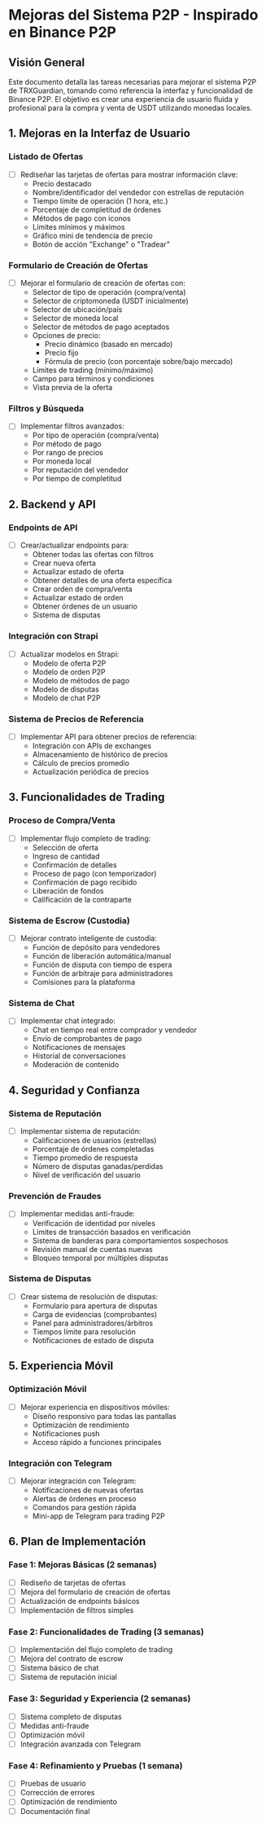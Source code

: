 # Mejoras del Sistema P2P - Inspirado en Binance P2P

## Visión General
Este documento detalla las tareas necesarias para mejorar el sistema P2P de TRXGuardian, tomando como referencia la interfaz y funcionalidad de Binance P2P. El objetivo es crear una experiencia de usuario fluida y profesional para la compra y venta de USDT utilizando monedas locales.

## 1. Mejoras en la Interfaz de Usuario

### Listado de Ofertas
- [ ] Rediseñar las tarjetas de ofertas para mostrar información clave:
  - Precio destacado
  - Nombre/identificador del vendedor con estrellas de reputación
  - Tiempo límite de operación (1 hora, etc.)
  - Porcentaje de completitud de órdenes
  - Métodos de pago con iconos
  - Límites mínimos y máximos
  - Gráfico mini de tendencia de precio
  - Botón de acción "Exchange" o "Tradear"

### Formulario de Creación de Ofertas
- [ ] Mejorar el formulario de creación de ofertas con:
  - Selector de tipo de operación (compra/venta)
  - Selector de criptomoneda (USDT inicialmente)
  - Selector de ubicación/país
  - Selector de moneda local
  - Selector de métodos de pago aceptados
  - Opciones de precio:
    - Precio dinámico (basado en mercado)
    - Precio fijo
    - Fórmula de precio (con porcentaje sobre/bajo mercado)
  - Límites de trading (mínimo/máximo)
  - Campo para términos y condiciones
  - Vista previa de la oferta

### Filtros y Búsqueda
- [ ] Implementar filtros avanzados:
  - Por tipo de operación (compra/venta)
  - Por método de pago
  - Por rango de precios
  - Por moneda local
  - Por reputación del vendedor
  - Por tiempo de completitud

## 2. Backend y API

### Endpoints de API
- [ ] Crear/actualizar endpoints para:
  - Obtener todas las ofertas con filtros
  - Crear nueva oferta
  - Actualizar estado de oferta
  - Obtener detalles de una oferta específica
  - Crear orden de compra/venta
  - Actualizar estado de orden
  - Obtener órdenes de un usuario
  - Sistema de disputas

### Integración con Strapi
- [ ] Actualizar modelos en Strapi:
  - Modelo de oferta P2P
  - Modelo de orden P2P
  - Modelo de métodos de pago
  - Modelo de disputas
  - Modelo de chat P2P

### Sistema de Precios de Referencia
- [ ] Implementar API para obtener precios de referencia:
  - Integración con APIs de exchanges
  - Almacenamiento de histórico de precios
  - Cálculo de precios promedio
  - Actualización periódica de precios

## 3. Funcionalidades de Trading

### Proceso de Compra/Venta
- [ ] Implementar flujo completo de trading:
  - Selección de oferta
  - Ingreso de cantidad
  - Confirmación de detalles
  - Proceso de pago (con temporizador)
  - Confirmación de pago recibido
  - Liberación de fondos
  - Calificación de la contraparte

### Sistema de Escrow (Custodia)
- [ ] Mejorar contrato inteligente de custodia:
  - Función de depósito para vendedores
  - Función de liberación automática/manual
  - Función de disputa con tiempo de espera
  - Función de arbitraje para administradores
  - Comisiones para la plataforma

### Sistema de Chat
- [ ] Implementar chat integrado:
  - Chat en tiempo real entre comprador y vendedor
  - Envío de comprobantes de pago
  - Notificaciones de mensajes
  - Historial de conversaciones
  - Moderación de contenido

## 4. Seguridad y Confianza

### Sistema de Reputación
- [ ] Implementar sistema de reputación:
  - Calificaciones de usuarios (estrellas)
  - Porcentaje de órdenes completadas
  - Tiempo promedio de respuesta
  - Número de disputas ganadas/perdidas
  - Nivel de verificación del usuario

### Prevención de Fraudes
- [ ] Implementar medidas anti-fraude:
  - Verificación de identidad por niveles
  - Límites de transacción basados en verificación
  - Sistema de banderas para comportamientos sospechosos
  - Revisión manual de cuentas nuevas
  - Bloqueo temporal por múltiples disputas

### Sistema de Disputas
- [ ] Crear sistema de resolución de disputas:
  - Formulario para apertura de disputas
  - Carga de evidencias (comprobantes)
  - Panel para administradores/árbitros
  - Tiempos límite para resolución
  - Notificaciones de estado de disputa

## 5. Experiencia Móvil

### Optimización Móvil
- [ ] Mejorar experiencia en dispositivos móviles:
  - Diseño responsivo para todas las pantallas
  - Optimización de rendimiento
  - Notificaciones push
  - Acceso rápido a funciones principales

### Integración con Telegram
- [ ] Mejorar integración con Telegram:
  - Notificaciones de nuevas ofertas
  - Alertas de órdenes en proceso
  - Comandos para gestión rápida
  - Mini-app de Telegram para trading P2P

## 6. Plan de Implementación

### Fase 1: Mejoras Básicas (2 semanas)
- [ ] Rediseño de tarjetas de ofertas
- [ ] Mejora del formulario de creación de ofertas
- [ ] Actualización de endpoints básicos
- [ ] Implementación de filtros simples

### Fase 2: Funcionalidades de Trading (3 semanas)
- [ ] Implementación del flujo completo de trading
- [ ] Mejora del contrato de escrow
- [ ] Sistema básico de chat
- [ ] Sistema de reputación inicial

### Fase 3: Seguridad y Experiencia (2 semanas)
- [ ] Sistema completo de disputas
- [ ] Medidas anti-fraude
- [ ] Optimización móvil
- [ ] Integración avanzada con Telegram

### Fase 4: Refinamiento y Pruebas (1 semana)
- [ ] Pruebas de usuario
- [ ] Corrección de errores
- [ ] Optimización de rendimiento
- [ ] Documentación final